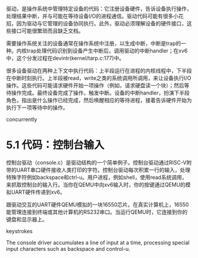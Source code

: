 驱动，是操作系统中管理特定设备的代码：它注册设备硬件，告诉设备执行操作，处理结果中断，并与可能在等待设备I/O的进程通信。驱动代码可能有很多小花招，因为驱动与它管理的设备协同执行。此外，驱动必须理解设备的硬件接口，这些接口可能很繁琐而且缺乏文档。

需要操作系统关注的设备通常在操作系统中注册，以生成中断，中断是trap的一种。内核trap处理代码识别到设备产生中断后，调用驱动的中断handler；在xv6中，这个分发过程在devintr(kernel/tarp.c:177)中。

很多设备驱动在两种上下文中执行代码：上半段运行在进程的内核线程中，下半段在中断时刻执行。上半段被read，write之类的系统调用所调用，来让设备执行I/O操作。这些代码可能请求硬件开始一项操作（例如，请求硬盘读一个块）；然后等待操作完成。最终设备完成了操作，触发中断。设备的中断handler，扮演下半段角色，指出是什么操作已经完成，然后唤醒相应的等待进程，接着告诉硬件开始为执行下一项等待中的操作。

concurrently

# 5.1 代码：控制台输入

控制台驱动（console.c）是驱动结构的一个简单例子。控制台驱动通过RISC-V附带的UART串口硬件接收人类打印的字符。控制台驱动每次积累一行的输入，处理特殊字符例如backspace和ctrl-u。用户进程，例如shell，使用read系统调用，来抓取控制台的输入行。当你在QEMU中向xv6输入时，你的按键通过QEMU的模拟UART硬件传递到xv6。

跟驱动交互的UART硬件QEMU模拟的一块16550芯片。在真实计算机上，16550能管理连接到终端或其他计算机的RS232串口。当运行QEMU时，它连接到你的键盘和显示器上。


keystrokes

The console driver accumulates a line of input at a time, processing special input characters such as backspace and control-u. 
